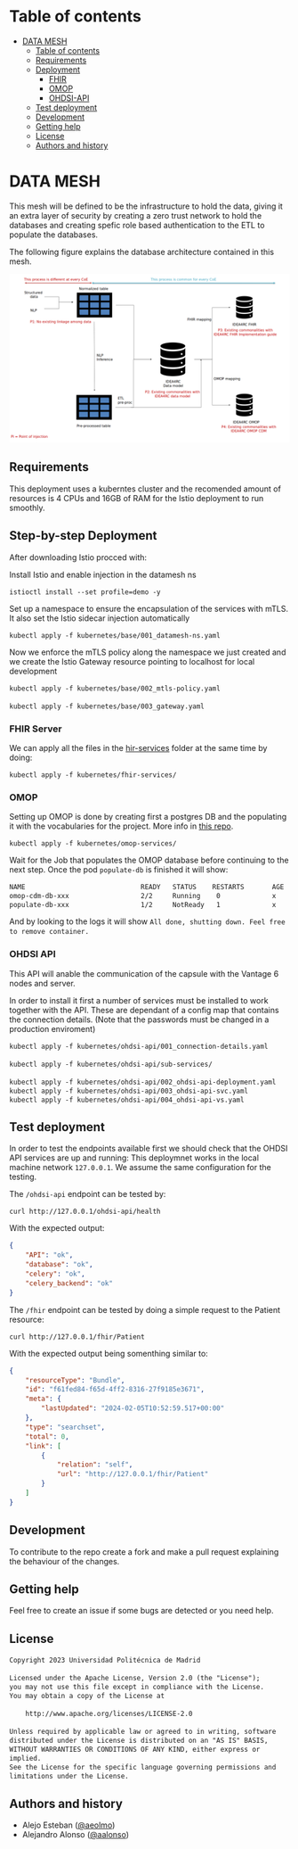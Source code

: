 # Table of contents

- [DATA MESH](#focusing-manager)
  - [Table of contents](#table-of-contents)
  - [Requirements](#requirements)
  - [Deployment](#step-by-step-deployment)
      - [FHIR](#fhir-server)
      - [OMOP](#omop)
      - [OHDSI-API](#ohdsi-api)
  - [Test deployment](#test-deployment)
  - [Development](#development)
  - [Getting help](#getting-help)
  - [License](#license)
  - [Authors and history](#authors-and-history) 
  
# DATA MESH

This mesh will be defined to be the infrastructure to hold the data, giving it an extra layer of security by creating a zero trust network to hold the databases and creating spefic role based authentication to the ETL to populate the databases.

The following figure explains the database architecture contained in this mesh.

![Diagram](./doc/imgs/CapsuleSchema.png)


## Requirements

This deployment uses a kuberntes cluster and the recomended amount of resources is 4 CPUs and 16GB of RAM for the Istio deployment to run smoothly.

## Step-by-step Deployment


After downloading Istio procced with:

Install Istio and enable injection in the datamesh ns

```shell
istioctl install --set profile=demo -y 

```
Set up a namespace to ensure the encapsulation of the services with mTLS. It also set the Istio sidecar injection automatically
```shell
kubectl apply -f kubernetes/base/001_datamesh-ns.yaml
```
Now we enforce the mTLS policy along the namespace we just created and we create the Istio Gateway resource pointing to localhost for local development 

```shell 
kubectl apply -f kubernetes/base/002_mtls-policy.yaml

kubectl apply -f kubernetes/base/003_gateway.yaml
```
### FHIR Server
We can apply all the files in the [hir-services](./kubernetes/fhir-services) folder at the same time by doing:

```shell
kubectl apply -f kubernetes/fhir-services/
```
### OMOP 

Setting up OMOP is done by creating first a postgres DB and the populating it with the vocabularies for the project. More info in [this repo](https://github.com/IDEA4RC/OMOP-Automatic-Deploy).

```shell
kubectl apply -f kubernetes/omop-services/
```
Wait for the Job that populates the OMOP database before continuing to the next step.
Once the pod `populate-db` is finished it will show:
```shell
NAME                             READY   STATUS    RESTARTS       AGE
omop-cdm-db-xxx                  2/2     Running    0             x
populate-db-xxx                  1/2     NotReady   1             x
```

And by looking to the logs it will show `All done, shutting down. Feel free to remove container.`

### OHDSI API

This API will anable the communication of the capsule with the Vantage 6 nodes and server.

In order to install it first a number of services must be installed to work together with the API. These are dependant of a config map that contains the connection details. (Note that the passwords must be changed in a production enviroment)

```shell
kubectl apply -f kubernetes/ohdsi-api/001_connection-details.yaml

kubectl apply -f kubernetes/ohdsi-api/sub-services/

kubectl apply -f kubernetes/ohdsi-api/002_ohdsi-api-deployment.yaml
kubectl apply -f kubernetes/ohdsi-api/003_ohdsi-api-svc.yaml
kubectl apply -f kubernetes/ohdsi-api/004_ohdsi-api-vs.yaml
```

## Test deployment

In order to test the endpoints available first we should check that the OHDSI API services are up and running:
This deploymnet works in the local machine network `127.0.0.1`. We assume the same configuration for the testing.

The `/ohdsi-api` endpoint can be tested by:
```shell
curl http://127.0.0.1/ohdsi-api/health
```
With the expected output:
```json
{
    "API": "ok",
    "database": "ok",
    "celery": "ok",
    "celery_backend": "ok"
}
```
The `/fhir` endpoint can be tested by doing a simple request to the Patient resource:

```shell
curl http://127.0.0.1/fhir/Patient
```
With the expected output being somenthing similar to:
```json
{
    "resourceType": "Bundle",
    "id": "f61fed84-f65d-4ff2-8316-27f9185e3671",
    "meta": {
        "lastUpdated": "2024-02-05T10:52:59.517+00:00"
    },
    "type": "searchset",
    "total": 0,
    "link": [
        {
            "relation": "self",
            "url": "http://127.0.0.1/fhir/Patient"
        }
    ]
}
```

## Development

To contribute to the repo create a fork and make a pull request explaining the behaviour of the changes.

## Getting help

Feel free to create an issue if some bugs are detected or you need help.


License
------

```
Copyright 2023 Universidad Politécnica de Madrid

Licensed under the Apache License, Version 2.0 (the "License");
you may not use this file except in compliance with the License.
You may obtain a copy of the License at

    http://www.apache.org/licenses/LICENSE-2.0

Unless required by applicable law or agreed to in writing, software
distributed under the License is distributed on an "AS IS" BASIS,
WITHOUT WARRANTIES OR CONDITIONS OF ANY KIND, either express or implied.
See the License for the specific language governing permissions and
limitations under the License.
```

Authors and history
---------------------------
- Alejo Esteban ([@aeolmo]())
- Alejandro Alonso ([@aalonso]())
